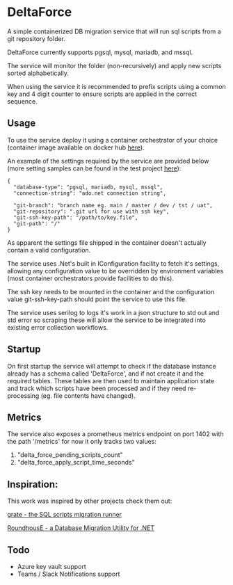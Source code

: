 # DeltaForce
A simple containerized DB migration service that will run sql scripts from a git repository folder.

DeltaForce currently supports pgsql, mysql, mariadb, and mssql.

The service will monitor the folder (non-recursively) and apply new scripts sorted alphabetically. 

When using the service it is recommended to prefix scripts using a common key and 4 digit counter to ensure scripts are applied in the correct sequence.

## Usage
To use the service deploy it using a container orchestrator of your choice (container image available on docker hub [here](https://hub.docker.com/repository/docker/henrikdk/delta-force)). 

An example of the settings required by the service are provided below (more setting samples can be found in the test project [here](https://github.com/HenrikDK/DeltaForce/tree/main/DeltaForce.Test)):
```
{
  "database-type": "pgsql, mariadb, mysql, mssql",
  "connection-string": "ado.net connection string",
  
  "git-branch": "branch name eg. main / master / dev / tst / uat",
  "git-repository": ".git url for use with ssh key",
  "git-ssh-key-path": "/path/to/key.file",
  "git-path": "/"
}
```

As apparent the settings file shipped in the container doesn't actually contain a valid configuration.

The service uses .Net's built in IConfiguration facility to fetch it's settings, allowing any configuration value to be overridden by environment variables (most container orchestrators provide facilities to do this). 

The ssh key needs to be mounted in the container and the configuration value git-ssh-key-path should point the service to use this file.

The service uses serilog to logs it's work in a json structure to std out and std error so scraping these will allow the service to be integrated into existing error collection workflows.

## Startup
On first startup the service will attempt to check if the database instance already has a schema called 'DeltaForce', and if not create it and the required tables. These tables are then used to maintain application state and track which scripts have been processed and if they need re-processing (eg. file contents have changed).

## Metrics
The service also exposes a prometheus metrics endpoint on port 1402 with the path '/metrics' for now it only tracks two values:

1.  "delta_force_pending_scripts_count"
2.  "delta_force_apply_script_time_seconds"

## Inspiration: 
This work was inspired by other projects check them out:

[grate - the SQL scripts migration runner](https://github.com/erikbra/grate)

[RoundhousE - a Database Migration Utility for .NET](https://github.com/chucknorris/roundhouse)

## Todo

- Azure key vault support
- Teams / Slack Notifications support